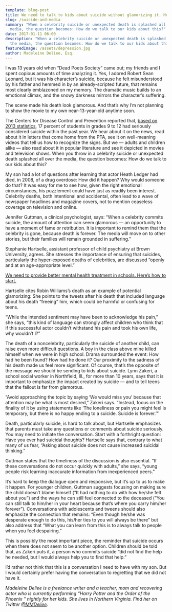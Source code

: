 ```yaml
---
template: blog-post
title: We need to talk to kids about suicide without glamorizing it. Here’s how.
slug: /suicide-and-media
summary: "When a celebrity suicide or unexpected death is splashed all over the
  media, the question becomes: How do we talk to our kids about this?"
date: 2017-01-11 06:00
description: "When a celebrity suicide or unexpected death is splashed all over
  the media, the question becomes: How do we talk to our kids about this?"
featuredImage: /assets/depression.jpg
author: Madeleine Deliee, Esq.
---
```

I was 13 years old when “Dead Poets Society” came out; my friends and I spent copious amounts of time analyzing it. Yes, I adored Robert Sean Leonard, but it was his character’s suicide, because he felt misunderstood by his father and hemmed in by an already-scripted future, that remains most clearly emblazoned on my memory. The dramatic music builds to an emotional climax, and the snowy darkness mirrors the character’s suffering.

The scene made his death look glamorous. And that’s why I’m not planning to show the movie to my own near-13-year-old anytime soon.

The Centers for Disease Control and Prevention reported that, [based on 2013 statistics](https://www.cdc.gov/violenceprevention/pdf/suicide-datasheet-a.pdf), 17 percent of students in grades 9 to 12 had seriously considered suicide within the past year. We hear about it on the news, read about it in letters that come home from the PTA, see it on well-meaning videos that tell us how to recognize the signs. But we — adults and children alike — also read about it in popular literature and see it depicted in movies and television shows. When you throw in a celebrity suicide or unexpected death splashed all over the media, the question becomes: How do we talk to our kids about this?

My son had a lot of questions after learning that actor Heath Ledger had died, in 2008, of a drug overdose: How did it happen? Why would someone do that? It was easy for me to see how, given the right emotional circumstances, his puzzlement could have just as readily been interest. Celebrity deaths, both intentional and accidental, often lead to a wave of newspaper headlines and magazine covers, not to mention ceaseless coverage on television and online.

Jennifer Guttman, a clinical psychologist, says: “When a celebrity commits suicide, the amount of attention can seem glamorous — an opportunity to have a moment of fame or retribution. It is important to remind them that the celebrity is gone, because death is forever. The media will move on to other stories, but their families will remain grounded in suffering.”

Stephanie Hartselle, assistant professor of child psychiatry at Brown University, agrees. She stresses the importance of ensuring that suicides, particularly the hyper-exposed deaths of celebrities, are discussed “openly and at an age-appropriate level.”

[We need to provide better mental health treatment in schools. Here’s how to start.](https://www.washingtonpost.com/news/parenting/wp/2017/01/06/we-need-to-provide-better-mental-health-treatment-in-schools-heres-how-to-start/?utm_term=.8ea8544404fb&itid=lk_interstitial_manual_11)

Hartselle cites Robin Williams’s death as an example of potential glamorizing: She points to the tweets after his death that included language about his death “freeing” him, which could be harmful or confusing for teens.

“While the intended sentiment may have been to acknowledge his pain,” she says, “this kind of language can strongly affect children who think that if this successful actor couldn’t withstand his pain and took his own life, why wouldn’t I?”

The death of a noncelebrity, particularly the suicide of another child, can raise even more difficult questions. A boy in the class above mine killed himself when we were in high school. Drama surrounded the event: How had he been found? How had he done it? Our proximity to the sadness of his death made us feel more significant. Of course, that’s the opposite of the message we should be sending to kids about suicide. Lynn Zakeri, a school social worker in Northfield, Ill., for more than 10 years, says that it is important to emphasize the impact created by suicide — and to tell teens that the fallout is far from glamorous.

“Avoid approaching the topic by saying ‘We would miss you’ because that attention may be what is most desired,” Zakeri says. “Instead, focus on the finality of it by using statements like ‘The loneliness or pain you might feel is temporary, but there is no happy ending to a suicide. Suicide is forever.’”

Death, particularly suicide, is hard to talk about, but Hartselle emphasizes that parents must take any questions or comments about suicide seriously. You may need to initiate the conversation. Start with a forthright question: Have you ever had suicidal thoughts? Hartselle says that, contrary to what many of us fear, “Asking about suicide does not cause increased suicidal thinking.”

Guttman states that the timeliness of the discussion is also essential. “If these conversations do not occur quickly with adults,” she says, “young people risk learning inaccurate information from inexperienced peers.”

It’s hard to keep the dialogue open and responsive, but it’s up to us to make it happen. For younger children, Guttman suggests focusing on making sure the child doesn’t blame himself (“It had nothing to do with how he/she felt about you”) and the ways he can still feel connected to the deceased (“You can still talk to him/her in your heart because that’s where you carry him/her forever”). Conversations with adolescents and tweens should also emphasize the connection that remains: “Even though he/she was desperate enough to do this, his/her ties to you will always be there” but also address that “What you can learn from this is to always talk to people when you feel despairing.”

This is possibly the most important piece, the reminder that suicide occurs when there does not seem to be another option. Children should be told that, as Zakeri puts it, a person who commits suicide “did not find the help he needed, but I would always help you to find that help.”

I’d rather not think that this is a conversation I need to have with my son. But I would certainly prefer having the conversation to regretting that we did not have it.

*Madeleine Deliee is a freelance writer and a teacher, mom and recovering actor who is currently performing “Harry Potter and the Order of the Phoenix ” nightly for her kids. She lives in Northern Virginia. Find her on Twitter [@MMDeliee](https://twitter.com/mmdeliee?lang=en).*